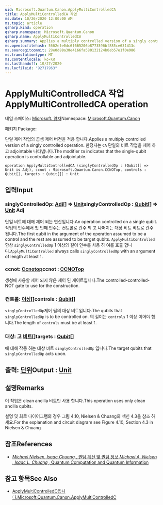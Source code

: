 ```yaml
---
uid: Microsoft.Quantum.Canon.ApplyMultiControlledCA
title: ApplyMultiControlledCA 작업
ms.date: 10/26/2020 12:00:00 AM
ms.topic: article
qsharp.kind: operation
qsharp.namespace: Microsoft.Quantum.Canon
qsharp.name: ApplyMultiControlledCA
qsharp.summary: Applies a multiply controlled version of a singly controlled operation. The modifier `CA` indicates that the single-qubit operation is controllable and adjointable.
ms.openlocfilehash: 5662efe0dc6f665206b8773596bf885ce631413c
ms.sourcegitcommit: 29e0d88a30e4166fa580132124b0eb57e1f0e986
ms.translationtype: MT
ms.contentlocale: ko-KR
ms.lasthandoff: 10/27/2020
ms.locfileid: "92717963"
---
```

# <a name="applymulticontrolledca-operation"></a><span data-ttu-id="81e7a-102">ApplyMultiControlledCA 작업</span><span class="sxs-lookup"><span data-stu-id="81e7a-102">ApplyMultiControlledCA operation</span></span>

<span data-ttu-id="81e7a-103">네임 스페이스: [Microsoft. 양자](xref:Microsoft.Quantum.Canon)</span><span class="sxs-lookup"><span data-stu-id="81e7a-103">Namespace: [Microsoft.Quantum.Canon](xref:Microsoft.Quantum.Canon)</span></span>

<span data-ttu-id="81e7a-104">패키지 [](https://nuget.org/packages/)</span><span class="sxs-lookup"><span data-stu-id="81e7a-104">Package: [](https://nuget.org/packages/)</span></span>


<span data-ttu-id="81e7a-105">단일 제어 작업의 곱셈 제어 버전을 적용 합니다.</span><span class="sxs-lookup"><span data-stu-id="81e7a-105">Applies a multiply controlled version of a singly controlled operation.</span></span>
<span data-ttu-id="81e7a-106">한정자는 `CA` 단일의 비트 작업을 제어 하 고 adjointable 나타냅니다.</span><span class="sxs-lookup"><span data-stu-id="81e7a-106">The modifier `CA` indicates that the single-qubit operation is controllable and adjointable.</span></span>

```qsharp
operation ApplyMultiControlledCA (singlyControlledOp : (Qubit[] => Unit is Adj), ccnot : Microsoft.Quantum.Canon.CCNOTop, controls : Qubit[], targets : Qubit[]) : Unit
```


## <a name="input"></a><span data-ttu-id="81e7a-107">입력</span><span class="sxs-lookup"><span data-stu-id="81e7a-107">Input</span></span>

### <a name="singlycontrolledop--qubit--unit-adj"></a><span data-ttu-id="81e7a-108">singlyControlledOp: [Adj](xref:microsoft.quantum.lang-ref.qubit)[] => [Unit](xref:microsoft.quantum.lang-ref.unit)</span><span class="sxs-lookup"><span data-stu-id="81e7a-108">singlyControlledOp : [Qubit](xref:microsoft.quantum.lang-ref.qubit)[] => [Unit](xref:microsoft.quantum.lang-ref.unit) Adj</span></span>

<span data-ttu-id="81e7a-109">단일 비트에 대해 제어 되는 연산입니다.</span><span class="sxs-lookup"><span data-stu-id="81e7a-109">An operation controlled on a single qubit.</span></span>
<span data-ttu-id="81e7a-110">작업의 인수에서 첫 번째 인수는 컨트롤로 간주 되 고 나머지는 대상 비트 비트로 간주 됩니다.</span><span class="sxs-lookup"><span data-stu-id="81e7a-110">The first qubit in the argument of the operation assumed to be a control and the rest are assumed to be target qubits.</span></span>
<span data-ttu-id="81e7a-111">`ApplyMultiControlled` 항상 `singlyControlledOp` 1 이상의 길이 인수를 사용 하 여를 호출 합니다.</span><span class="sxs-lookup"><span data-stu-id="81e7a-111">`ApplyMultiControlled` always calls `singlyControlledOp` with an argument of length at least 1.</span></span>


### <a name="ccnot--ccnotop"></a><span data-ttu-id="81e7a-112">ccnot: [Ccnotop](xref:Microsoft.Quantum.Canon.CCNOTop)</span><span class="sxs-lookup"><span data-stu-id="81e7a-112">ccnot : [CCNOTop](xref:Microsoft.Quantum.Canon.CCNOTop)</span></span>

<span data-ttu-id="81e7a-113">생성에 사용할 제어 되지 않은 제어 된 게이트입니다.</span><span class="sxs-lookup"><span data-stu-id="81e7a-113">The controlled-controlled-NOT gate to use for the construction.</span></span>


### <a name="controls--qubit"></a><span data-ttu-id="81e7a-114">컨트롤: [이상](xref:microsoft.quantum.lang-ref.qubit)[]</span><span class="sxs-lookup"><span data-stu-id="81e7a-114">controls : [Qubit](xref:microsoft.quantum.lang-ref.qubit)[]</span></span>

<span data-ttu-id="81e7a-115">`singlyControlledOp`제어 될의 대상 비트입니다.</span><span class="sxs-lookup"><span data-stu-id="81e7a-115">The qubits that `singlyControlledOp` is to be controlled on.</span></span>
<span data-ttu-id="81e7a-116">의 길이는 `controls` 1 이상 이어야 합니다.</span><span class="sxs-lookup"><span data-stu-id="81e7a-116">The length of `controls` must be at least 1.</span></span>


### <a name="targets--qubit"></a><span data-ttu-id="81e7a-117">대상: 고 [비트](xref:microsoft.quantum.lang-ref.qubit)[]</span><span class="sxs-lookup"><span data-stu-id="81e7a-117">targets : [Qubit](xref:microsoft.quantum.lang-ref.qubit)[]</span></span>

<span data-ttu-id="81e7a-118">에 대해 작동 하는 대상 비트 `singlyControlledOp` 입니다.</span><span class="sxs-lookup"><span data-stu-id="81e7a-118">The target qubits that `singlyControlledOp` acts upon.</span></span>



## <a name="output--unit"></a><span data-ttu-id="81e7a-119">출력: [단위](xref:microsoft.quantum.lang-ref.unit)</span><span class="sxs-lookup"><span data-stu-id="81e7a-119">Output : [Unit](xref:microsoft.quantum.lang-ref.unit)</span></span>



## <a name="remarks"></a><span data-ttu-id="81e7a-120">설명</span><span class="sxs-lookup"><span data-stu-id="81e7a-120">Remarks</span></span>

<span data-ttu-id="81e7a-121">이 작업은 clean ancilla  비트만 사용 합니다.</span><span class="sxs-lookup"><span data-stu-id="81e7a-121">This operation uses only clean ancilla qubits.</span></span>

<span data-ttu-id="81e7a-122">설명 및 회로 다이어그램의 경우 그림 4.10, Nielsen & Chuang의 섹션 4.3을 참조 하세요.</span><span class="sxs-lookup"><span data-stu-id="81e7a-122">For the explanation and circuit diagram see Figure 4.10, Section 4.3 in Nielsen & Chuang</span></span>

## <a name="references"></a><span data-ttu-id="81e7a-123">참조</span><span class="sxs-lookup"><span data-stu-id="81e7a-123">References</span></span>

- [<span data-ttu-id="81e7a-124">*Michael Nielsen, Isaac Chuang* , 퀀텀 계산 및 퀀텀 정보</span><span class="sxs-lookup"><span data-stu-id="81e7a-124"> *Michael A. Nielsen , Isaac L. Chuang* , Quantum Computation and Quantum Information </span></span>](http://doi.org/10.1017/CBO9780511976667)

## <a name="see-also"></a><span data-ttu-id="81e7a-125">참고 항목</span><span class="sxs-lookup"><span data-stu-id="81e7a-125">See Also</span></span>

- [<span data-ttu-id="81e7a-126">ApplyMultiControlledC입니다.</span><span class="sxs-lookup"><span data-stu-id="81e7a-126">Microsoft.Quantum.Canon.ApplyMultiControlledC</span></span>](xref:Microsoft.Quantum.Canon.ApplyMultiControlledC)